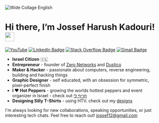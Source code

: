 ![Wide Collage English ](https://github.com/user-attachments/assets/2b92cc7b-2f17-4f77-8367-fb7f409db1d7)


# Hi there, I’m Jossef Harush Kadouri! <img src="https://media.giphy.com/media/hvRJCLFzcasrR4ia7z/giphy.gif" width="30px"/>

[![YouTube](https://img.shields.io/badge/-YouTube-red?style=flat-square&logo=YouTube&logoColor=white)](https://www.youtube.com/@jossef12)
[![LinkedIn Badge](https://img.shields.io/badge/-LinkedIn-0A66C2?style=flat-square&logo=LinkedIn&logoColor=white)](https://www.linkedin.com/in/jossef/) 
[![Stack Overflow Badge](https://img.shields.io/badge/-Stack%20Overflow-FE7A16?style=flat-square&logo=stack-overflow&logoColor=white)](https://stackoverflow.com/users/3191896/jossef-harush-kadouri) 
[![Gmail Badge](https://img.shields.io/badge/-jossef12@gmail.com-D14836?style=flat-square&logo=Gmail&logoColor=white)](mailto:jossef12@gmail.com)

- **Israel Citizen**  🇮🇱 
- **Entrepreneur** - founder of [Zero Networks](https://zeronetworks.com/) and [Dustico](https://dusti.co/)  
- **Maker & Hacker** - passionate about computers, reverse engineering, building and hacking things
- **Graphic Designer** - self educated, with an obsession for symmetric, pixel-perfect finish  
- **I ❤ Hot Peppers** - growing the worlds hottest peppers and event organizer in Israel - check out [חריף לי](https://www.facebook.com/groups/harif.li/)
- **Designing Silly T-Shirts** - using HTV. check out my [designs](https://github.com/jossef/tshirts)

I'm always looking for new collaborations, speaking opportunities, or just interesting tech chats. Feel free to reach out! jossef12@gmail.com
